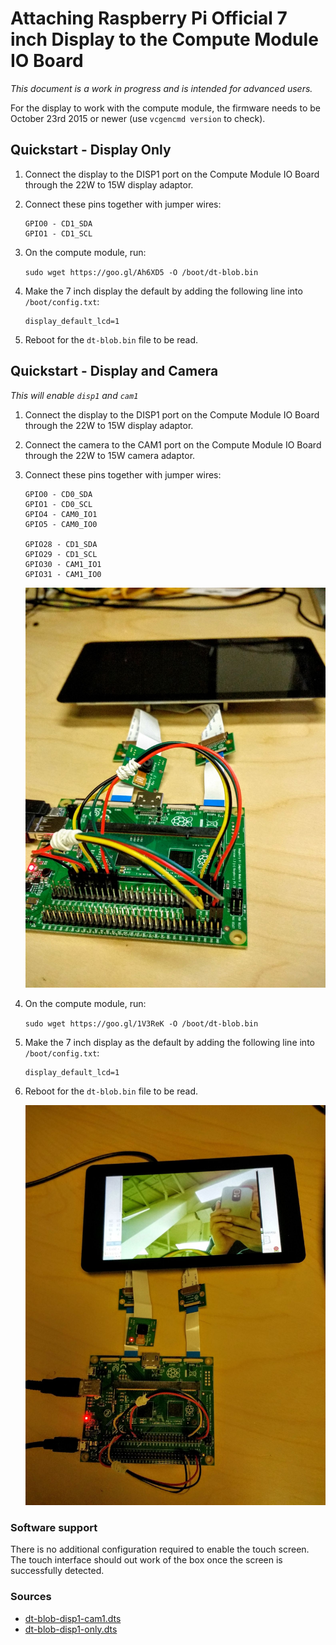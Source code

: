 # Attaching Raspberry Pi Official 7 inch Display to the Compute Module IO Board

*This document is a work in progress and is intended for advanced users.*

For the display to work with the compute module, the firmware needs to be October 23rd 2015 or newer (use `vcgencmd version` to check).

## Quickstart - Display Only

1. Connect the display to the DISP1 port on the Compute Module IO Board through the 22W to 15W display adaptor.
1. Connect these pins together with jumper wires:

	```
	GPIO0 - CD1_SDA
	GPIO1 - CD1_SCL
	```

1. On the compute module, run:

	```sudo wget https://goo.gl/Ah6XD5 -O /boot/dt-blob.bin```

1. Make the 7 inch display the default by adding the following line into `/boot/config.txt`:

	```
	display_default_lcd=1
	```

1. Reboot for the `dt-blob.bin` file to be read.

## Quickstart - Display and Camera
*This will enable `disp1` and `cam1`*

1. Connect the display to the DISP1 port on the Compute Module IO Board through the 22W to 15W display adaptor.
1. Connect the camera to the CAM1 port on the Compute Module IO Board through the 22W to 15W camera adaptor.
1. Connect these pins together with jumper wires:

	```
	GPIO0 - CD0_SDA
	GPIO1 - CD0_SCL
	GPIO4 - CAM0_IO1
	GPIO5 - CAM0_IO0

	GPIO28 - CD1_SDA
	GPIO29 - CD1_SCL
	GPIO30 - CAM1_IO1
	GPIO31 - CAM1_IO0
	```

	![GPIO connection for a single display and a single camera](images/CMIO-Cam-Disp-GPIO.jpg)

1. On the compute module, run:

	```sudo wget https://goo.gl/1V3ReK -O /boot/dt-blob.bin```

1. Make the 7 inch display as the default by adding the following line into `/boot/config.txt`:

	```
	display_default_lcd=1
	```
1. Reboot for the `dt-blob.bin` file to be read.

	![Camera Preview on the 7 inch display](images/CMIO-Cam-Disp-Example.jpg)

### Software support

There is no additional configuration required to enable the touch screen. The touch interface should out work of the box once the screen is successfully detected.


### Sources
- [dt-blob-disp1-cam1.dts](dt-blob-disp1-cam1.dts)
- [dt-blob-disp1-only.dts](dt-blob-disp1-only.dts)
